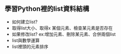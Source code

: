 ## 學習Python裡的list資料結構

* 如何建立list?
* 取得list大小、取得x 某個元素、檢查某元素是否存在
* 如果修改list? ex:增加元素、刪除某元素、合併兩個list
* list與數學運算
* list裡頭的元素排序
